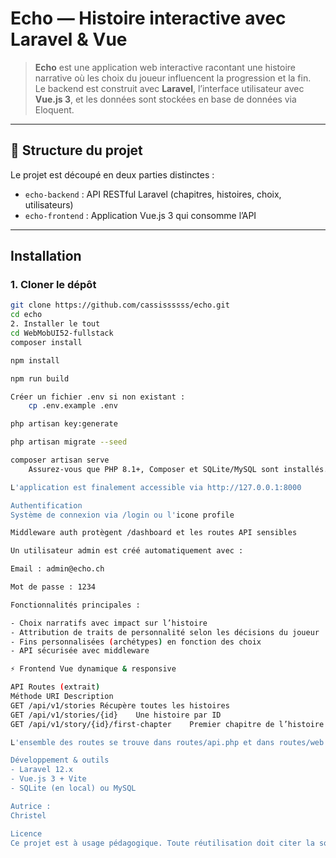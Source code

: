 # Echo — Histoire interactive avec Laravel & Vue

> **Echo** est une application web interactive racontant une histoire narrative où les choix du joueur influencent la progression et la fin.  
> Le backend est construit avec **Laravel**, l’interface utilisateur avec **Vue.js 3**, et les données sont stockées en base de données via Eloquent.

---

## 📁 Structure du projet

Le projet est découpé en deux parties distinctes :

-   `echo-backend` : API RESTful Laravel (chapitres, histoires, choix, utilisateurs)
-   `echo-frontend` : Application Vue.js 3 qui consomme l’API

---

## Installation

### 1. Cloner le dépôt

```bash
git clone https://github.com/cassissssss/echo.git
cd echo
2. Installer le tout
cd WebMobUI52-fullstack
composer install

npm install

npm run build

Créer un fichier .env si non existant :
    cp .env.example .env

php artisan key:generate

php artisan migrate --seed

composer artisan serve
    Assurez-vous que PHP 8.1+, Composer et SQLite/MySQL sont installés.

L'application est finalement accessible via http://127.0.0.1:8000

Authentification
Système de connexion via /login ou l'icone profile

Middleware auth protègent /dashboard et les routes API sensibles

Un utilisateur admin est créé automatiquement avec :

Email : admin@echo.ch

Mot de passe : 1234

Fonctionnalités principales :

- Choix narratifs avec impact sur l’histoire
- Attribution de traits de personnalité selon les décisions du joueur
- Fins personnalisées (archétypes) en fonction des choix
- API sécurisée avec middleware

⚡ Frontend Vue dynamique & responsive

API Routes (extrait)
Méthode	URI	Description
GET	/api/v1/stories	Récupère toutes les histoires
GET	/api/v1/stories/{id}	Une histoire par ID
GET	/api/v1/story/{id}/first-chapter	Premier chapitre de l’histoire

L'ensemble des routes se trouve dans routes/api.php et dans routes/web.php

Développement & outils
- Laravel 12.x
- Vue.js 3 + Vite
- SQLite (en local) ou MySQL

Autrice :
Christel

Licence
Ce projet est à usage pédagogique. Toute réutilisation doit citer la source.
```
